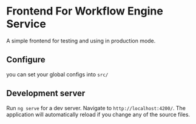 # Frontend For Workflow Engine Service

A simple frontend for testing and using in production mode.


## Configure

you can set your global configs into `src/`

## Development server

Run `ng serve` for a dev server. Navigate to `http://localhost:4200/`. The application will automatically reload if you change any of the source files.

